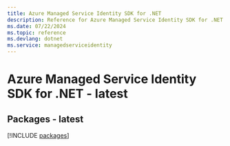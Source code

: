 ```yaml
---
title: Azure Managed Service Identity SDK for .NET
description: Reference for Azure Managed Service Identity SDK for .NET
ms.date: 07/22/2024
ms.topic: reference
ms.devlang: dotnet
ms.service: managedserviceidentity
---
```

# Azure Managed Service Identity SDK for .NET - latest
## Packages - latest
[!INCLUDE [packages](managed-service-identity-index.md)]
